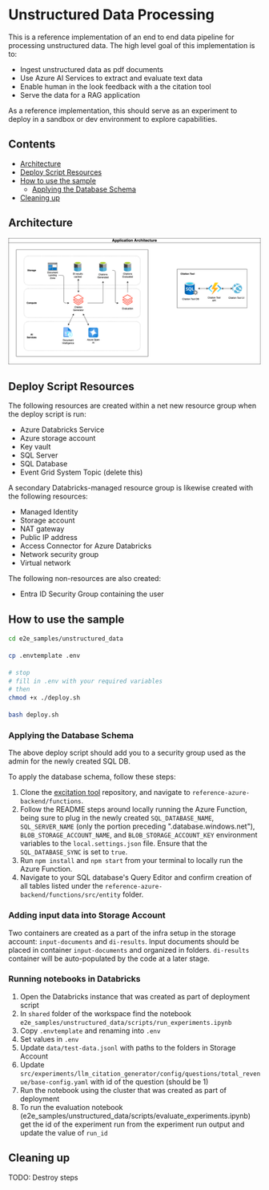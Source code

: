 # Unstructured Data Processing  <!-- omit in toc -->

This is a reference implementation of an end to end data pipeline for processing unstructured data. The high level goal of this implementation is to:

- Ingest unstructured data as pdf documents
- Use Azure AI Services to extract and evaluate text data
- Enable human in the look feedback with a the citation tool
- Serve the data for a RAG application

As a reference implementation, this should serve as an experiment to deploy in a sandbox or dev environment to explore capabilities.

## Contents <!-- omit in toc -->

- [Architecture](#architecture)
- [Deploy Script Resources](#deploy-script-resources)
- [How to use the sample](#how-to-use-the-sample)
  - [Applying the Database Schema](#applying-the-database-schema)
- [Cleaning up](#cleaning-up)

## Architecture

![Application Architecture](images/application_architecture.drawio.png)

## Deploy Script Resources

 The following resources are created within a net new resource group when the deploy script is run:

- Azure Databricks Service
- Azure storage account
- Key vault
- SQL Server
- SQL Database
- Event Grid System Topic (delete this)

A secondary Databricks-managed resource group is likewise created with the following resources:

- Managed Identity
- Storage account
- NAT gateway
- Public IP address
- Access Connector for Azure Databricks
- Network security group
- Virtual network

The following non-resources are also created:

- Entra ID Security Group containing the user

## How to use the sample

```bash
cd e2e_samples/unstructured_data

cp .envtemplate .env

# stop
# fill in .env with your required variables
# then
chmod +x ./deploy.sh

bash deploy.sh
```

### Applying the Database Schema

The above deploy script should add you to a security group used as the admin for the newly created SQL DB.

To apply the database schema, follow these steps:

1. Clone the [excitation tool](https://github.com/billba/excitation/tree/main) repository, and navigate to `reference-azure-backend/functions`.
2. Follow the README steps around locally running the Azure Function, being sure to plug in the newly created `SQL_DATABASE_NAME`, `SQL_SERVER_NAME` (only the portion preceding ".database.windows.net"), `BLOB_STORAGE_ACCOUNT_NAME`, and `BLOB_STORAGE_ACCOUNT_KEY` environment variables to the `local.settings.json` file. Ensure that the `SQL_DATABASE_SYNC` is set to `true`.
3. Run `npm install` and `npm start` from your terminal to locally run the Azure Function.
4. Navigate to your SQL database's Query Editor and confirm creation of all tables listed under the `reference-azure-backend/functions/src/entity` folder.

### Adding input data into Storage Account

Two containers are created as a part of the infra setup in the storage account: `input-documents` and `di-results`.
Input documents should be placed in container `input-documents` and organized in folders.
`di-results` container will be auto-populated by the code at a later stage.

### Running notebooks in Databricks

1. Open the Databricks instance that was created as part of deployment script
2. In `shared` folder of the workspace find the notebook `e2e_samples/unstructured_data/scripts/run_experiments.ipynb`
3. Copy `.envtemplate` and renaming into `.env`
4. Set values in `.env`
5. Update `data/test-data.jsonl` with paths to the folders in Storage Account
6. Update `src/experiments/llm_citation_generator/config/questions/total_revenue/base-config.yaml` with id of the question (should be 1)
7. Run the notebook using the cluster that was created as part of deployment
8. To run the evaluation notebook (e2e_samples/unstructured_data/scripts/evaluate_experiments.ipynb) get the id of the experiment run from the experiment run output and update the value of `run_id`

## Cleaning up

TODO: Destroy steps
